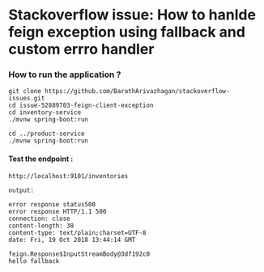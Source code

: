 # Stackoverflow issue: How to hanlde feign exception using fallback and custom errro handler

### How to run the application ?

```
git clone https://github.com/BarathArivazhagan/stackoverflow-issues.git
cd issue-52889703-feign-client-exception
cd inventory-service
./mvnw spring-boot:run 

cd ../product-service 
./mvnw spring-boot:run
```

#### Test the endpoint :

```
http://localhost:9101/inventories

output:

error response status500
error response HTTP/1.1 500
connection: close
content-length: 38
content-type: text/plain;charset=UTF-8
date: Fri, 19 Oct 2018 13:44:14 GMT

feign.Response$InputStreamBody@3df192c0
hello fallback
```
